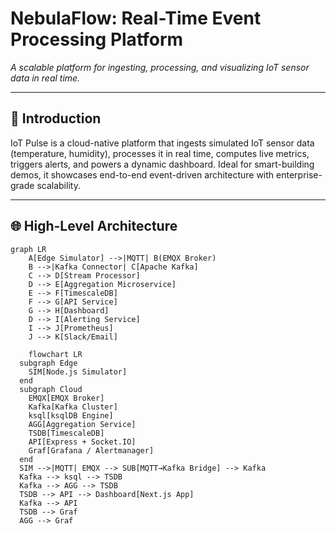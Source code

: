 # NebulaFlow: Real-Time Event Processing Platform  
 
*A scalable platform for ingesting, processing, and visualizing IoT sensor data in real time.*

---

## 🚀 Introduction
IoT Pulse is a cloud-native platform that ingests simulated IoT sensor data (temperature, humidity), processes it in real time, computes live metrics, triggers alerts, and powers a dynamic dashboard. Ideal for smart-building demos, it showcases end-to-end event-driven architecture with enterprise-grade scalability.

---

## 🌐 High-Level Architecture  
```mermaid
graph LR
    A[Edge Simulator] -->|MQTT| B(EMQX Broker)
    B -->|Kafka Connector| C[Apache Kafka]
    C --> D[Stream Processor]
    D --> E[Aggregation Microservice]
    E --> F[TimescaleDB]
    F --> G[API Service]
    G --> H[Dashboard]
    D --> I[Alerting Service]
    I --> J[Prometheus]
    J --> K[Slack/Email]
```


```mermaid
    flowchart LR
  subgraph Edge
    SIM[Node.js Simulator]
  end
  subgraph Cloud
    EMQX[EMQX Broker]
    Kafka[Kafka Cluster]
    ksql[ksqlDB Engine]
    AGG[Aggregation Service]
    TSDB[TimescaleDB]
    API[Express + Socket.IO]
    Graf[Grafana / Alertmanager]
  end
  SIM -->|MQTT| EMQX --> SUB[MQTT→Kafka Bridge] --> Kafka
  Kafka --> ksql --> TSDB
  Kafka --> AGG --> TSDB
  TSDB --> API --> Dashboard[Next.js App]
  Kafka --> API
  TSDB --> Graf
  AGG --> Graf
```